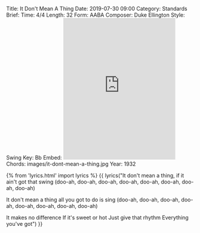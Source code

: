 Title: It Don't Mean A Thing
Date: 2019-07-30 09:00
Category: Standards
Brief:
Time: 4/4
Length: 32
Form: AABA
Composer: Duke Ellington
Style: Swing
Key: Bb
Embed: <iframe src="https://open.spotify.com/embed/playlist/2V4Koe7Cha3UpKkqJiCZLi" width="300" height="380" frameborder="0" allowtransparency="true" allow="encrypted-media"></iframe>
Chords: images/it-dont-mean-a-thing.jpg
Year: 1932

{% from 'lyrics.html' import lyrics %}
{{ lyrics("It don't mean a thing, if it ain't got that swing
(doo-ah, doo-ah, doo-ah, doo-ah, doo-ah, doo-ah, doo-ah, doo-ah)

It don't mean a thing all you got to do is sing
(doo-ah, doo-ah, doo-ah, doo-ah, doo-ah, doo-ah, doo-ah, doo-ah)

It makes no difference
If it's sweet or hot
Just give that rhythm
Everything you've got") }}
